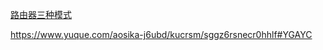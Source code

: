 [路由器三种模式](https://juejin.cn/post/7297035708429484066)

https://www.yuque.com/aosika-j6ubd/kucrsm/sggz6rsnecr0hhlf#YGAYC